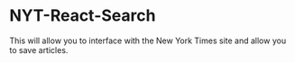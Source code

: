 # NYT-React-Search
This will allow you to interface with the New York Times site and allow you to save articles. 

